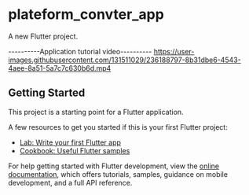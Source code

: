 # plateform_convter_app

A new Flutter project.

----------Application tutorial video----------
https://user-images.githubusercontent.com/131511029/236188797-8b31dbe6-4543-4aee-8a51-5a7c7c630b6d.mp4

## Getting Started

This project is a starting point for a Flutter application.

A few resources to get you started if this is your first Flutter project:

- [Lab: Write your first Flutter app](https://docs.flutter.dev/get-started/codelab)
- [Cookbook: Useful Flutter samples](https://docs.flutter.dev/cookbook)

For help getting started with Flutter development, view the
[online documentation](https://docs.flutter.dev/), which offers tutorials,
samples, guidance on mobile development, and a full API reference.
